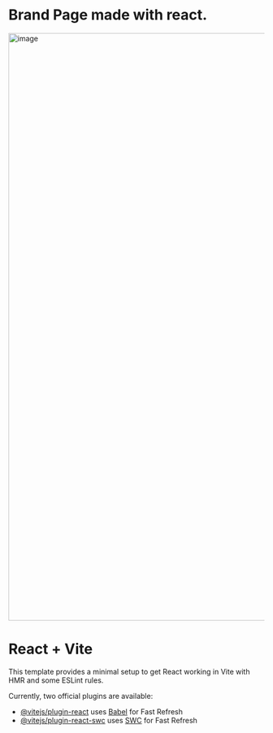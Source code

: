 # Brand Page made with react.
<img width="1158" alt="image" src="https://github.com/avinashvishwakarma310/Brand-page-react/assets/114223255/619d858d-3256-4804-a208-65db369d9429.png">



# React + Vite

This template provides a minimal setup to get React working in Vite with HMR and some ESLint rules.

Currently, two official plugins are available:

- [@vitejs/plugin-react](https://github.com/vitejs/vite-plugin-react/blob/main/packages/plugin-react/README.md) uses [Babel](https://babeljs.io/) for Fast Refresh
- [@vitejs/plugin-react-swc](https://github.com/vitejs/vite-plugin-react-swc) uses [SWC](https://swc.rs/) for Fast Refresh

